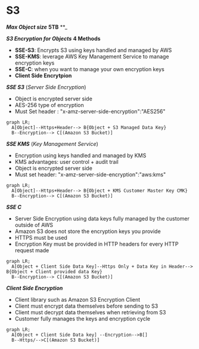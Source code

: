 # S3 
**_Max Object size_** **5TB**
**_

**_S3 Encryption for Objects_**
**4 Methods**
- **SSE-S3**: Encrypts S3 using keys handled and managed by AWS 
- **SSE-KMS**: leverage AWS Key Management Service to manage encryption keys
- **SSE-C**: when you want to manage your own encryption keys 
- **Client Side Encrytpion**

**_SSE S3_** (_Server Side Encryption_)
- Object is encrypted server side 
- AES-256 type of encryption 
- Must Set header : "x-amz-server-side-encryption":"AES256"
```mermaid 
graph LR;
  A[Object]--Https+Header--> B{Object + S3 Managed Data Key}
  B--Encryption--> C[(Amazon S3 Bucket)]
```

**_SSE KMS_** (_Key Management Service_)
- Encryption using keys handled and managed by KMS
- KMS advantages: user control + audit trail
- Object is encrypted server side 
- Must set header: "x-amz-server-side-encryption":"aws:kms"
```mermaid 
graph LR;
  A[Object]--Https+Header--> B{Object + KMS Customer Master Key CMK}
  B--Encryption--> C[(Amazon S3 Bucket)]
```

**_SSE C_** 
- Server Side Encryption using data keys fully managed by the customer outside of AWS 
- Amazon S3 does not store the encryption keys you provide
- HTTPS must be used 
- Encryption Key must be provided in HTTP headers for every HTTP request made 

```mermaid 
graph LR;
  A[Object + Client Side Data Key]--Https Only + Data Key in Header--> B{Object + Client provided data Key}
  B--Encryption--> C[(Amazon S3 Bucket)]
```

**_Client Side Encryption_**
- Client library such as Amazon S3 Encryption Client
- Client must encrypt data themselves before sending to S3
- Client must decrypt data themselves when retrieving from S3
- Customer fully manages the keys and encryption cycle 

```mermaid 
graph LR;
  A[Object + Client Side Data key] --Encryption-->B[]
  B--Https/-->C[(Amazon S3 Bucket)]
```
